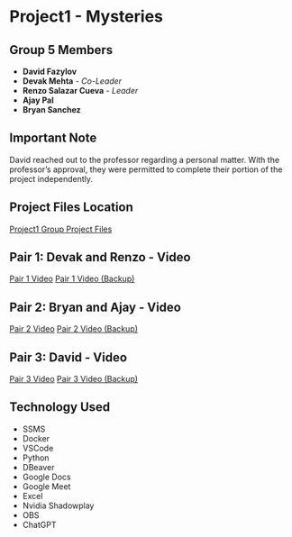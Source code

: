 # Project1 - Mysteries

## Group 5 Members

- **David Fazylov**
- **Devak Mehta** - *Co-Leader*
- **Renzo Salazar Cueva** - *Leader*
- **Ajay Pal**
- **Bryan Sanchez**

## Important Note
David reached out to the professor regarding a personal matter.
With the professor’s approval, they were permitted to complete their portion of the project independently.

## Project Files Location

[Project1 Group Project Files]()

## Pair 1: Devak and Renzo - Video

[Pair 1 Video](https://youtu.be/Q4dVe55bnUk) [Pair 1 Video (Backup)]()

## Pair 2: Bryan and Ajay - Video

[Pair 2 Video]() [Pair 2 Video (Backup)]()

## Pair 3: David - Video

[Pair 3 Video](https://youtu.be/vOcz7eqSHqk) [Pair 3 Video (Backup)]()

## Technology Used
- SSMS
- Docker
- VSCode
- Python
- DBeaver
- Google Docs
- Google Meet
- Excel
- Nvidia Shadowplay
- OBS
- ChatGPT


